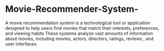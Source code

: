 # Movie-Recommender-System-
A movie recommendation system is a technological tool or application designed to help users find movies that match their interests, preferences, and viewing habits These systems analyze vast amounts of information about movies, including movies, actors, directors, ratings, reviews , and user interfaces.
